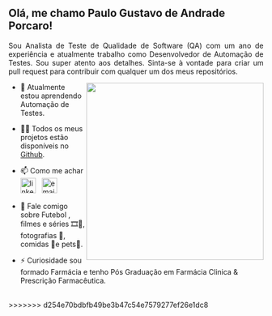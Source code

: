 ## **Olá, me chamo Paulo Gustavo de Andrade Porcaro!**
<p align="justify">Sou Analista de Teste de Qualidade de Software (QA) com um ano de experiência e atualmente trabalho como Desenvolvedor de Automação de Testes. Sou super atento aos detalhes. Sinta-se à vontade para criar um pull request para contribuir com qualquer um dos meus repositórios.</p>


<img align='right' src="./images/dog.gif" width="350"></h1>


- 🌱 Atualmente estou aprendendo Automação de Testes.

- 👨‍💻 Todos os meus projetos estão disponíveis no [Github](https://github.com/pgporcaro?tab=repositories).

- 📫 Como me achar <a href="https://www.linkedin.com/in/paulo-gustavo-de-andrade-porcaro-2062351b/"><img src="https://img.icons8.com/color/96/000000/linkedin.png" alt="linkedin" width="30px"/></a>&nbsp;&nbsp;&nbsp;<a href="mailto:pgporcaro@gmail.com"><img src="https://img.icons8.com/color/96/000000/gmail.png" alt="email" width="30px"/></a>&nbsp;&nbsp;&nbsp;

- 💬 Fale comigo sobre Futebol , filmes e séries 🎞️🍿, fotografias 📸, comidas 🥢e pets🐾.

- ⚡️ Curiosidade sou formado Farmácia e tenho Pós Graduação em Farmácia Clinica & Prescrição Farmacêutica.
</br>
>>>>>>> d254e70bdbfb49be3b47c54e7579277ef26e1dc8

